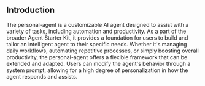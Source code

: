 ## Introduction

The personal-agent is a customizable AI agent designed to assist with a variety of tasks, including automation and productivity. As a part of the broader Agent Starter Kit, it provides a foundation for users to build and tailor an intelligent agent to their specific needs. Whether it's managing daily workflows, automating repetitive processes, or simply boosting overall productivity, the personal-agent offers a flexible framework that can be extended and adapted. Users can modify the agent's behavior through a system prompt, allowing for a high degree of personalization in how the agent responds and assists.
